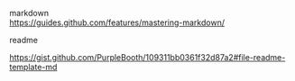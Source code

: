 markdown     
https://guides.github.com/features/mastering-markdown/


readme

https://gist.github.com/PurpleBooth/109311bb0361f32d87a2#file-readme-template-md
